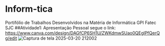 # Inform-tica
Portifólio de Trabalhos Desenvolvidos na Matéria de Informática GPI Fatec SJC
##Atividade1: Apresentação Pessoal
segue o link: https://www.canva.com/design/DAGfCP6SH1U/ZWKdmwSUao0QEglPfQerQg/edit
![Captura de tela 2025-03-20 212002](https://github.com/user-attachments/assets/60000695-f643-4295-939d-bbc200743711)
